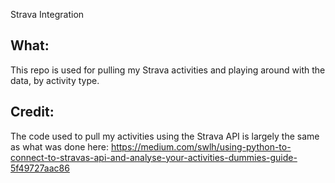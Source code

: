 Strava Integration

## What:

This repo is used for pulling my Strava activities and playing around with the data, by activity type.



## Credit:

The code used to pull my activities using the Strava API is largely the same as what was done here: https://medium.com/swlh/using-python-to-connect-to-stravas-api-and-analyse-your-activities-dummies-guide-5f49727aac86

